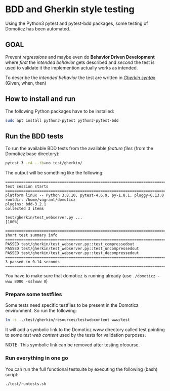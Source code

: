 # BDD and Gherkin style testing

Using the Python3 pytest and pytest-bdd packages, some testing of Domoticz has been automated.

## GOAL

Prevent _regressions_ and maybe even do __Behavior Driven Development__ where _first_ the _intended behavior_ gets described and _second_ the test is used to validate it the implemention actually works as intended.

To describe the _intended behavior_ the test are written in [_Gherkin syntax_](https://cucumber.io/docs/gherkin/) (Given, when, then)

## How to install and run

The following Python packages have to be installed:

```bash
sudo apt install python3-pytest python3-pytest-bdd
```

## Run the BDD tests

To run the available BDD tests from the available _feature files_ (from the Domoticz base directory):

```bash
pytest-3 -rA --tb=no test/gherkin/
```

The output will be something like the following:

```text
=================================================================================================== test session starts ===================================================================================================
platform linux -- Python 3.8.10, pytest-4.6.9, py-1.8.1, pluggy-0.13.0
rootdir: /home/vagrant/domoticz
plugins: bdd-3.2.1
collected 3 items                                                                                                                                                                                                                             

test/gherkin/test_webserver.py ...                                                                                                                                                                                  [100%]

================================================================================================= short test summary info =================================================================================================
PASSED test/gherkin/test_webserver.py::test_compressedout
PASSED test/gherkin/test_webserver.py::test_uncompressedout
PASSED test/gherkin/test_webserver.py::test_decompressedout
================================================================================================ 3 passed in 0.14 seconds =================================================================================================
```

You have to make sure that domoticz is running already (use `./domoticz -www 8080 -sslwww 0`)

### Prepare some testfiles

Some tests need specific testfiles to be present in the Domoticz environment. So run the following:

```bash
ln -s ../test/gherkin/resources/testwebcontent www/test
```

It will add a symbolic link to the Domoticz www directory called test pointing to some _test web content_ used by the tests for validation purposes.

NOTE: This symbolic link can be removed after testing ofcourse.

### Run everything in one go

You can run the full functional testsuite by executing the following (bash) script:

```bash
./test/runtests.sh
```
